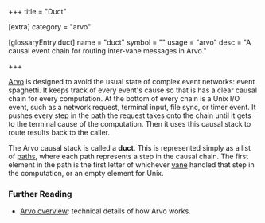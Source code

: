 +++
title = "Duct"

[extra]
category = "arvo"

[glossaryEntry.duct]
name = "duct"
symbol = ""
usage = "arvo"
desc = "A causal event chain for routing inter-vane messages in Arvo."

+++

[Arvo](/reference/glossary/arvo) is designed to avoid the usual state of complex
event networks: event spaghetti. It keeps track of every event's cause so that
is has a clear causal chain for every computation. At the bottom of every chain
is a Unix I/O event, such as a network request, terminal input, file sync, or
timer event. It pushes every step in the path the request takes onto the chain
until it gets to the terminal cause of the computation. Then it uses this causal
stack to route results back to the caller.

The Arvo causal stack is called a **duct**. This is represented simply as a list
of [paths](/reference/glossary/path), where each path represents a step in the
causal chain. The first element in the path is the first letter of whichever
[vane](/reference/glossary/vane) handled that step in the computation, or an
empty element for Unix.

### Further Reading

- [Arvo overview](/reference/arvo/overview): technical details of how Arvo
  works.
